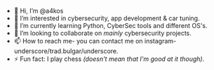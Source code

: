 - 👋 Hi, I’m @a4kos
- 👀 I’m interested in cybersecurity, app development & car tuning.
- 🌱 I’m currently learning Python, CyberSec tools and different OS's.
- 💞️ I’m looking to collaborate on *mainly* cybersecurity projects. 
- 📫 How to reach me- you can contact me on instagram- underscore/trad.bulgar/underscore.
- ⚡ Fun fact: I play chess *(doesn't mean that I'm good at it though)*. 

<!---
a4kos/a4kos is a ✨ special ✨ repository because its `README.md` (this file) appears on your GitHub profile.
You can click the Preview link to take a look at your changes.
--->
